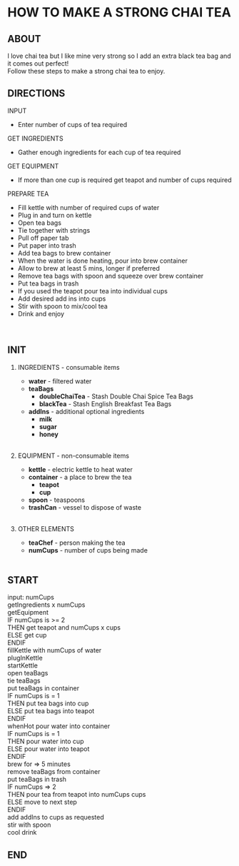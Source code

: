 # HOW TO MAKE A STRONG CHAI TEA

## ABOUT

I love chai tea but I like mine very strong so I add an extra black tea bag and it comes out perfect!  
Follow these steps to make a strong chai tea to enjoy.  

## DIRECTIONS

INPUT  

- Enter number of cups of tea required  

GET INGREDIENTS

- Gather enough ingredients for each cup of tea required  

GET EQUIPMENT

- If more than one cup is required get teapot and number of cups required

PREPARE TEA

- Fill kettle with number of required cups of water  
- Plug in and turn on kettle  
- Open tea bags  
- Tie together with strings  
- Pull off paper tab  
- Put paper into trash  
- Add tea bags to brew container  
- When the water is done heating, pour into brew container  
- Allow to brew at least 5 mins, longer if preferred  
- Remove tea bags with spoon and squeeze over brew container  
- Put tea bags in trash  
- If you used the teapot pour tea into individual cups  
- Add desired add ins into cups  
- Stir with spoon to mix/cool tea  
- Drink and enjoy  
<br/>

## INIT

1. INGREDIENTS - consumable items  
    - **water** - filtered water
    - **teaBags** 
        - **doubleChaiTea** - Stash Double Chai Spice Tea Bags  
        - **blackTea** - Stash English Breakfast Tea Bags  
    - **addIns** - additional optional ingredients  
        - **milk**  
        - **sugar**
        - **honey**  
        <br/>

2. EQUIPMENT - non-consumable items  

    - **kettle** - electric kettle to heat water
    - **container** - a place to brew the tea  
        - **teapot**
        - **cup**
    - **spoon** - teaspoons
    - **trashCan** - vessel to dispose of waste  
    <br/>

3. OTHER ELEMENTS

    - **teaChef** - person making the tea  
    - **numCups** - number of cups being made  
    <br/>

## START

input: numCups  
getIngredients x numCups  
getEquipment  
    IF numCups is >= 2  
    THEN get teapot and numCups x cups  
    ELSE get cup  
    ENDIF  
fillKettle with numCups of water  
plugInKettle  
startKettle  
open teaBags  
tie teaBags  
put teaBags in container  
    IF numCups is = 1  
    THEN put tea bags into cup  
    ELSE put tea bags into teapot  
    ENDIF  
whenHot pour water into container  
    IF numCups is = 1  
    THEN pour water into cup  
    ELSE pour water into teapot  
    ENDIF  
brew for => 5 minutes  
remove teaBags from container  
put teaBags in trash  
    IF numCups => 2  
    THEN pour tea from teapot into numCups cups  
    ELSE move to next step  
    ENDIF  
add addIns to cups as requested  
stir with spoon  
cool
drink

## END
